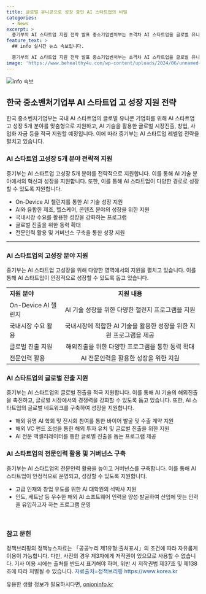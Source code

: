 ```yaml
---
title: 글로벌 유니콘으로 성장 중인 AI 스타트업의 비밀
categories:
  - News
excerpt: >
  중기부의 AI 스타트업 지원 전략 발표 중소기업벤처부는 초격차 AI 스타트업을 글로벌 유니콘 기업으로 성장시키기 위해 맞춤형 지원과 글로벌 진출, 창업, 사업화 자금을 적극 지원한다고 밝혔다. AI 스타트업 링크업(Linkup) 협의회를 열고 초격차 AI 스타트업 레벨업(LevelUp) 전략을 발표했으며, AI 스타트업 고성장 5개 분야 전략적 지원, 국내시장 수요를 활용한 성장 강화, 글로벌 시장 진출로 성장 동력 확대, 전문인력 활용 제고 및 거버넌스 구축 등 4개 전략 과제를 수립했다. 이를 통해 AI 스타트업이 전략적으로 성장하고 글로벌 시장에서 경쟁력을 확보할 것으로 기대된다.
feature_text: >
  ## info 실시간 뉴스 속보입니다.

  중기부의 AI 스타트업 지원 전략 발표 중소기업벤처부는 초격차 AI 스타트업을 글로벌 유니콘 기업으로 성장시키기 위해 맞춤형 지원과 글로벌 진출, 창업, 사업화 자금을 적극 지원한다고 밝혔다. AI 스타트업 링크업(Linkup) 협의회를 열고 초격차 AI 스타트업 레벨업(LevelUp) 전략을 발표했으며, AI 스타트업 고성장 5개 분야 전략적 지원, 국내시장 수요를 활용한 성장 강화, 글로벌 시장 진출로 성장 동력 확대, 전문인력 활용 제고 및 거버넌스 구축 등 4개 전략 과제를 수립했다. 이를 통해 AI 스타트업이 전략적으로 성장하고 글로벌 시장에서 경쟁력을 확보할 것으로 기대된다.
image: 'https://www.behealthy4u.com/wp-content/uploads/2024/06/unnamed-file.png'
---
```


<p><img src="https://www.behealthy4u.com/wp-content/uploads/2024/06/unnamed-file.png" alt="info 속보" /></p>

<h2 data-ke-size="size26">한국 중소벤처기업부 AI 스타트업 고 성장 지원 전략</h2>

<p data-ke-size="size16">한국 중소벤처기업부는 국내 AI 스타트업의 글로벌 유니콘 기업화를 위해 AI 스타트업 고 성장 5개 분야를 맞춤형으로 지원하고, AI 기술을 활용한 글로벌 시장진출, 창업, 사업화 자금 등을 적극 지원할 예정입니다. 이에 따라 중기부는 AI 스타트업 레벨업 전략을 펼치고 있습니다.</p>

<h3>AI 스타트업 고성장 5개 분야 전략적 지원</h3>

<p data-ke-size="size16">중기부는 AI 스타트업 고성장 5개 분야를 전략적으로 지원합니다. 이를 통해 AI 기술 분야에서의 혁신과 성장을 지원합니다. 또한, 이를 통해 AI 스타트업이 다양한 경로로 성장할 수 있도록 지원합니다.</p>

<ul>
    <li>On-Device AI 챌린지를 통한 AI 기술 성장 지원</li>
    <li>AI와 융합한 제조, 헬스케어, 콘텐츠 분야의 성장을 위한 지원</li>
    <li>국내시장 수요를 활용한 성장을 강화하는 프로그램</li>
    <li>글로벌 진출을 위한 동력 확대</li>
    <li>전문인력 활용 및 거버넌스 구축을 통한 성장 지원</li>
</ul>

<hr>

<h3>AI 스타트업의 고성장 분야 지원</h3>

<p data-ke-size="size16">중기부는 AI 스타트업 고성장을 위해 다양한 영역에서의 지원을 펼치고 있습니다. 이를 통해 AI 스타트업이 안정적으로 성장할 수 있도록 돕고 있습니다.</p>

<table>
    <tr>
        <td><b>지원 분야</b></td>
        <td style="text-align: center; height: 17px;"><b>지원 내용</b></td>
    </tr>
    <tr>
        <td>On-Device AI 챌린지</td>
        <td style="text-align: center; height: 17px;">AI 기술 성장을 위한 다양한 챌린지 프로그램을 지원</td>
    </tr>
    <tr>
        <td>국내시장 수요 활용</td>
        <td style="text-align: center; height: 17px;">국내시장에 적합한 AI 기술을 활용한 성장을 위한 지원 프로그램을 제공</td>
    </tr>
    <tr>
        <td>글로벌 진출 지원</td>
        <td style="text-align: center; height: 17px;">해외진출을 위한 다양한 프로그램을 통한 동력 확대</td>
    </tr>
    <tr>
        <td>전문인력 활용</td>
        <td style="text-align: center; height: 17px;">AI 전문인력을 활용한 성장을 위한 지원</td>
    </tr>
</table>

<h3>AI 스타트업의 글로벌 진출 지원</h3>

<p data-ke-size="size16">중기부는 AI 스타트업의 글로벌 진출을 적극 지원합니다. 이를 통해 AI 기술의 해외진출을 촉진하고, 글로벌 시장에서의 경쟁력을 강화할 수 있도록 돕고 있습니다. 또한, AI 스타트업의 글로벌 네트워크를 구축하여 성장을 지원합니다.</p>

<ul>
    <li>해외 유명 AI 학회 및 전시회 참여를 통한 바이어 발굴 및 수출 계약 지원</li>
    <li>해외 VC 펀드 조성을 통한 해외 투자 유치 및 글로벌 진출을 위한 지원</li>
    <li>AI 전문 액셀러레이터를 통한 글로벌 진출을 돕는 프로그램 제공</li>
</ul>

<h3>AI 스타트업의 전문인력 활용 및 거버넌스 구축</h3>

<p data-ke-size="size16">중기부는 AI 스타트업의 전문인력 활용을 높이고 거버넌스를 구축합니다. 이를 통해 AI 스타트업이 안정적으로 운영되고, 성장할 수 있도록 지원합니다.</p>

<ul>
    <li>고급 인재의 창업 유도를 위한 AI 대학원의 석박사 지원</li>
    <li>인도, 베트남 등 우수한 해외 AI 소프트웨어 인력을 양성·발굴하여 산업에 맞는 인력을 유입하고자 하는 프로그램 운영</li>
</ul>

<p data-ke-size="size16">&nbsp;</p>

<h3>참고 문헌</h3>

<p data-ke-size="size16">정책브리핑의 정책뉴스자료는 「공공누리 제1유형:출처표시」의 조건에 따라 자유롭게 이용이 가능합니다. 다만, 사진의 경우 제3자에게 저작권이 있으므로 사용할 수 없습니다. 기사 이용 시에는 출처를 반드시 표기해야 하며, 위반 시 저작권법 제37조 및 제138조에 따라 처벌될 수 있습니다. <span style="color: #1a5490;">자료출처=정책브리핑 https://www.korea.kr</span></p>
유용한 생활 정보가 필요하시다면, <a href="https://onioninfo.kr" rel="dofollow">onioninfo.kr</a>


